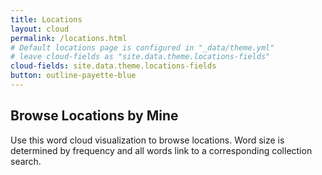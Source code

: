 ```yaml
---
title: Locations
layout: cloud
permalink: /locations.html
# Default locations page is configured in "_data/theme.yml"
# leave cloud-fields as "site.data.theme.locations-fields"
cloud-fields: site.data.theme.locations-fields
button: outline-payette-blue
---
```


## Browse Locations by Mine

Use this word cloud visualization to browse locations.
Word size is determined by frequency and all words link to a corresponding collection search.
